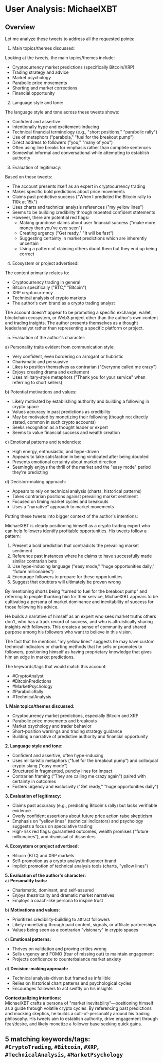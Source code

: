 # User Analysis: MichaelXBT

## Overview

<think>
Let me analyze these tweets to address all the requested points:

1. Main topics/themes discussed:

Looking at the tweets, the main topics/themes include:
- Cryptocurrency market predictions (specifically Bitcoin/XRP)
- Trading strategy and advice
- Market psychology
- Parabolic price movements
- Shorting and market corrections
- Financial opportunity

2. Language style and tone:

The language style and tone across these tweets shows:
- Confident and assertive
- Intentionally hype and excitement-inducing
- Technical financial terminology (e.g., "short positions," "parabolic rally")
- Use of metaphors ("parabola," "fuel for the breakout pump")
- Direct address to followers ("you," "many of you")
- Often using line breaks for emphasis rather than complete sentences
- Somewhat informal and conversational while attempting to establish authority

3. Evaluation of legitimacy:

Based on these tweets:
- The account presents itself as an expert in cryptocurrency trading
- Makes specific bold predictions about price movements
- Claims past predictive success ("When I predicted the Bitcoin rally to 110k at 15k")
- Uses charts and technical analysis references ("my yellow lines")
- Seems to be building credibility through repeated confident statements
- However, there are potential red flags:
  - Making grandiose claims about user financial success ("make more money than you’ve ever seen")
  - Creating urgency ("Get ready," "It will be fast")
  - Suggesting certainty in market predictions which are inherently uncertain
  - Using a pattern of claiming others doubt them but they end up being correct

4. Ecosystem or project advertised:

The content primarily relates to:
- Cryptocurrency trading in general
- Bitcoin specifically ("BTC," "Bitcoin")
- XRP cryptocurrency
- Technical analysis of crypto markets
- The author's own brand as a crypto trading analyst

The account doesn't appear to be promoting a specific exchange, wallet, blockchain ecosystem, or Web3 project other than the author's own content and trading insights. The author presents themselves as a thought leader/analyst rather than representing a specific platform or project.

5. Evaluation of the author's character:

a) Personality traits evident from communication style:
- Very confident, even bordering on arrogant or hubristic
- Charismatic and persuasive
- Likes to position themselves as contrarian ("Everyone called me crazy")
- Enjoys creating drama and excitement
- Uses military-style metaphors ("Thank you for your service" when referring to short sellers)

b) Potential motivations and values:
- Likely motivated by establishing authority and building a following in crypto space
- Values accuracy in past predictions as credibility
- May be motivated by monetizing their following (though not directly stated, common in such crypto accounts)
- Seeks recognition as a thought leader or expert
- Seems to value financial success and wealth creation

c) Emotional patterns and tendencies:
- High energy, enthusiastic, and hype-driven
- Appears to take satisfaction in being vindicated after being doubted
- Presents emotional certainty about market direction
- Seemingly enjoys the thrill of the market and the "easy mode" period they're predicting

d) Decision-making approach:
- Appears to rely on technical analysis (charts, historical patterns)
- Takes contrarian positions against prevailing market sentiment
- Focused on timing market cycles and breakouts
- Uses a "narrative" approach to market movements

Putting these tweets into bigger context of the author's intentions:

MichaelXBT is clearly positioning himself as a crypto trading expert who can help followers identify profitable opportunities. His tweets follow a pattern:
1. Present a bold prediction that contradicts the prevailing market sentiment
2. Reference past instances where he claims to have successfully made similar contrarian bets
3. Use hype-inducing language ("easy mode," "huge opportunities daily," "future millionaires")
4. Encourage followers to prepare for these opportunities
5. Suggest that doubters will ultimately be proven wrong

By mentioning shorts being "turned to fuel for the breakout pump" and referring to people thanking him for their service, MichaelXBT appears to be cultivating a persona of market dominance and inevitability of success for those following his advice.

He builds a narrative of himself as an expert who sees market truths others don't, who has a track record of success, and who is altruistically sharing insights with followers. This creates a sense of community and shared purpose among his followers who want to believe in this vision.

The fact that he mentions "my yellow lines" suggests he may have custom technical indicators or charting methods that he sells or promotes to followers, positioning himself as having proprietary knowledge that gives him an edge in market predictions.

The keywords/tags that would match this account:
- #CryptoAnalyst
- #BitcoinPredictions
- #MarketPsychology
- #ParabolicRally
- #TechnicalAnalysis
</think>

**1. Main topics/themes discussed:**  
- Cryptocurrency market predictions, especially Bitcoin and XRP  
- Parabolic price movements and breakouts  
- Market psychology and trader behavior  
- Short-position warnings and trading strategy guidance  
- Building a narrative of predictive authority and financial opportunity  

**2. Language style and tone:**  
- Confident and assertive, often hype-inducing  
- Uses militaristic metaphors ("fuel for the breakout pump") and colloquial crypto slang ("easy mode")  
- Structured in fragmented, punchy lines for impact  
- Contrarian framing ("They are calling me crazy again") paired with certainty in outcomes  
- Fosters urgency and exclusivity ("Get ready," "huge opportunities daily")  

**3. Evaluation of legitimacy:**  
- Claims past accuracy (e.g., predicting Bitcoin's rally) but lacks verifiable evidence  
- Overly confident assertions about future price action raise skepticism  
- Emphasis on "yellow lines" (technical indicators) and psychology suggests a focus on speculative trading  
- High-risk red flags: guaranteed outcomes, wealth promises ("future millionaires"), and dismissal of dissenters  

**4. Ecosystem or project advertised:**  
- Bitcoin (BTC) and XRP markets  
- Self-promotion as a crypto analyst/influencer brand  
- Implicit promotion of technical analysis tools (charts, "yellow lines")  

**5. Evaluation of the author's character:**  
a) **Personality traits:**  
   - Charismatic, dominant, and self-assured  
   - Enjoys theatricality and dramatic market narratives  
   - Employs a coach-like persona to inspire trust  

b) **Motivations and values:**  
   - Prioritizes credibility-building to attract followers  
   - Likely monetizing through paid content, signals, or affiliate partnerships  
   - Values being seen as a contrarian "visionary" in crypto spaces  

c) **Emotional patterns:**  
   - Thrives on validation and proving critics wrong  
   - Sells urgency and FOMO (fear of missing out) to maintain engagement  
   - Projects confidence to counterbalance market anxiety  

d) **Decision-making approach:**  
   - Technical analysis-driven but framed as infallible  
   - Relies on historical chart patterns and psychological cycles  
   - Encourages followers to act swiftly on his insights  

**Contextualizing intentions:**  
MichaelXBT crafts a persona of "market inevitability"—positioning himself as a guide through volatile crypto cycles. By referencing past predictions and mocking skeptics, he builds a cult-of-personality around his trading philosophy. His tweets aim to establish authority, drive engagement through fear/desire, and likely monetize a follower base seeking quick gains.  

**5 matching keywords/tags:**  
`#CryptoTrading`, `#Bitcoin`, `#XRP`, `#TechnicalAnalysis`, `#MarketPsychology`
---

